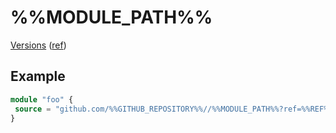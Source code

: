 # %%MODULE_PATH%%

[Versions](https://github.com/%%GITHUB_REPOSITORY%%/releases?q=%%MODULE_PATH%%) ([ref](https://suzuki-shunsuke.github.io/tfaction/docs/actions/release-module))

## Example

```tf
module "foo" {
 source = "github.com/%%GITHUB_REPOSITORY%%//%%MODULE_PATH%%?ref=%%REF%%"
}
```

